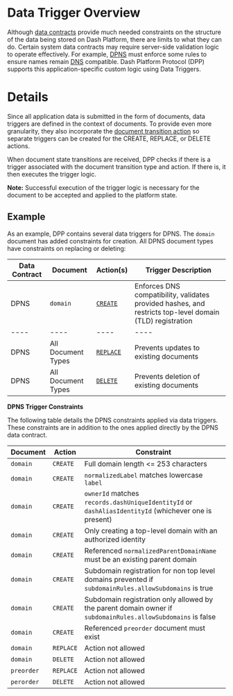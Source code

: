# Data Trigger Overview

Although [data contracts](platform-protocol-reference-data-contract) provide much needed constraints on the structure of the data being stored on Dash Platform, there are limits to what they can do. Certain system data contracts may require server-side validation logic to operate effectively. For example, [DPNS](https://dashplatform.readme.io/docs/explanation-dpns) must enforce some rules to ensure names remain [DNS](https://cybernews.com/resources/web-hosting-glossary/#dns) compatible. Dash Platform Protocol (DPP) supports this application-specific custom logic using Data Triggers.

# Details

Since all application data is submitted in the form of documents, data triggers are defined in the context of documents. To provide even more granularity, they also incorporate the [document transition action](platform-protocol-reference-document#document-transition-action) so separate triggers can be created for the CREATE, REPLACE, or DELETE actions.

When document state transitions are received, DPP checks if there is a trigger associated with the document transition type and action. If there is, it then executes the trigger logic.

**Note:** Successful execution of the trigger logic is necessary for the document to be accepted and applied to the platform state.

## Example

As an example, DPP contains several data triggers for DPNS. The `domain` document has added constraints for creation. All DPNS document types have constraints on replacing or deleting:

| Data Contract | Document | Action(s) | Trigger Description |
| - | - | - | - |
| DPNS | `domain` | [`CREATE`](https://github.com/dashevo/js-dpp/blob/v0.20.0/lib/dataTrigger/dpnsTriggers/createDomainDataTrigger.js) | Enforces DNS compatibility, validates provided hashes, and restricts top-level domain (TLD) registration |
| ---- | ----| ---- | ---- |
| DPNS | All Document Types | [`REPLACE`](https://github.com/dashevo/js-dpp/blob/v0.20.0/lib/dataTrigger/rejectDataTrigger.js) | Prevents updates to existing documents |
| DPNS | All Document Types| [`DELETE`](https://github.com/dashevo/js-dpp/blob/v0.20.0/lib/dataTrigger/rejectDataTrigger.js) | Prevents deletion of existing documents |

**DPNS Trigger Constraints**

The following table details the DPNS constraints applied via data triggers. These constraints are in addition to the ones applied directly by the DPNS data contract.

| Document | Action | Constraint |
| - | - | - |
| `domain` | `CREATE` | Full domain length <= 253 characters |
| `domain` | `CREATE` | `normalizedLabel` matches lowercase `label` |
| `domain` | `CREATE` | `ownerId` matches `records.dashUniqueIdentityId` or `dashAliasIdentityId` (whichever one is present) |
| `domain` | `CREATE` | Only creating a top-level domain with an authorized identity |
| `domain` | `CREATE` | Referenced `normalizedParentDomainName` must be an existing parent domain |
| `domain` | `CREATE` | Subdomain registration for non top level domains prevented if `subdomainRules.allowSubdomains` is true |
| `domain` | `CREATE` | Subdomain registration only allowed by the parent domain owner if `subdomainRules.allowSubdomains` is false |
| `domain` | `CREATE` | Referenced `preorder` document must exist |
| `domain` | `REPLACE` | Action not allowed |
| `domain` | `DELETE` | Action not allowed |
| `preorder` | `REPLACE` | Action not allowed |
| `perorder` | `DELETE` | Action not allowed |